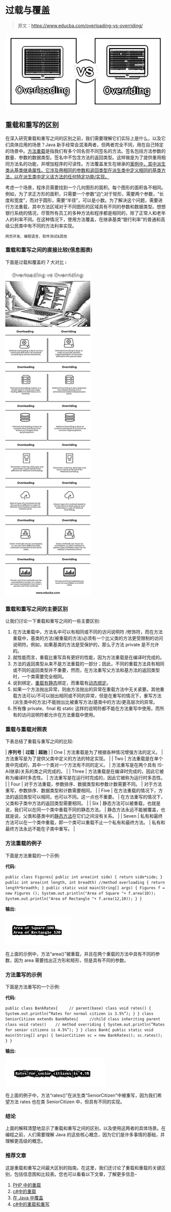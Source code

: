# 过载与覆盖

> 原文：<https://www.educba.com/overloading-vs-overriding/>

![Overloading-vs-Overriding](img/1a6f5fc08c4c5c48fba34bfd3062250f.png)



## 重载和重写的区别

在深入研究重载和重写之间的区别之前，我们需要理解它们实际上是什么，以及它们具体应用的场景？Java 新手经常会混淆两者，但两者完全不同，用在自己特定的场景中。[方法重载](https://www.educba.com/method-overloading-in-c-sharp/)是指我们有多个同名但不同签名的方法。签名包括方法参数的数量、参数的数据类型。签名中不包含方法的返回类型。这样做是为了提供重用相同方法名的功能，并增加程序的可读性。方法覆盖发生在继承的[案例中，其中派生类从基类继承属性。它涉及用相同的参数和返回类型在派生类中定义相同的基类方法，以在派生类中定义该方法的任何特定功能/实现。](https://www.educba.com/what-is-inheritance-in-programming/)

考虑一个场景，程序员需要找到一个几何图形的面积。每个图形的面积各不相同。例如，为了求正方形的面积，只需要一个参数“边”;对于矩形，需要两个参数，“长度和宽度”，而对于圆形，需要“半径”，可以是小数。为了解决这个问题，需要进行方法重载，其中方法区域对于不同图形的区域具有不同的参数和数据类型。想想银行系统的情况，尽管所有员工的多种方法和程序都是相同的，除了正常人和老年人的利率不同。在这种情况下，使用方法覆盖，在继承基类“银行利率”的普通和高级公民类中有不同的方法利率实现。

<small>网页开发、编程语言、软件测试&其他</small>

### 重载和重写之间的直接比较(信息图表)

下面是过载和覆盖的 7 大对比 **:**

![Overloading-vs-Overriding-info](img/9e8788308d0c2565061f77228170a1cd.png)



### 重载和重写之间的主要区别

让我们讨论一下重载和重写之间的一些主要区别:

1.  在方法重载中，方法名中可以有相同或不同的访问说明符 /修饰符，而在方法重载中，基类的方法(被重载的方法)必须有一个比父类的方法更受限制的访问说明符。例如，如果基类的方法是受保护的，那么子方法 private 是不允许的。
2.  就性能而言，重载比重写具有更好的性能，因为方法重载是在编译时完成的。
3.  方法的返回类型从来不是方法重载的一部分；因此，不同的重载方法具有相同或不同的返回类型并不重要，然而，在方法重写父方法和基方法的返回类型时，一个类需要完全相同。
4.  说到绑定，[重载有静态](https://www.educba.com/overloading-in-java/)绑定，而重载有[动态绑定](https://www.educba.com/dynamic-binding-in-java/)。
5.  如果一个方法抛出异常，则由方法抛出的异常在重载方法中无关紧要。其他重载方法可以/不可以抛出相同或不同的异常，但是在重写的情况下，重写方法(派生类中的方法)不能抛出比被重写方法(基类中的方法)更高层次的异常。
6.  所有像 private、final 和 static 这样的说明符都不能在方法重写中使用，而所有的访问说明符都允许在方法重载中使用。

### 重载与重载对照表

下表总结了重载与重写之间的比较:

| **序列号** | **过载** | **超驰** |
| One | 方法重载是为了根据各种情况增强方法的定义。 | 方法重写是为了提供父类中定义的方法的特定实现。 |
| Two | 方法重载是在单个类中完成的，其中一个类对一个方法有不同的定义。 | 方法重写是在两个具有 IS-A(继承)关系的类之间完成的。 |
| Three | 方法重载是在编译时完成的，因此它被称为编译时多态性。 | 方法重写是在运行时完成的，因此它被称为运行时多态性。 |
| Four | 对于方法重载，参数排序、数据类型和参数计数需要不同。 | 对于方法重写，参数排序、数据类型和计数需要相同。 |
| Five | 在方法重载的情况下，方法的返回类型可以相同，也可以不同。这一点也不重要。 | 在方法重写的情况下，父类和子类中方法的返回类型需要相同。 |
| Six | 静态方法可以被重载，也就是说，我们可以在同一个类中重载不同的静态方法。 | 静态方法永远不能被覆盖，也就是说，父类和基类中的[静态方法](https://www.educba.com/static-method-in-php/)在它们之间没有关系。 |
| Seven | 私有和最终方法可以在一个类中重载，即一个类可以重载不止一个私有和最终方法。 | 私有和最终方法永远不能在子类中重写。 |

### 方法重载的例子

下面是方法重载的一个示例:

**代码:**

`public class Figures{
public int area(int side)
{
return side*side;
}
public int area(int length, int breadth) //method overloading
{
return length*breadth;
}
public static void main(String[] args)
{
Figures f = new Figures ();
System.out.println("Area of Square "+ f.area(10));
System.out.println("Area of Rectangle "+ f.area(12,10));
}
}`

**输出:**

![Overloading vs Overriding 1](img/c345ad49b29028ec68bf0831f7b3e8c6.png)



在上面的示例中，方法“area()”被重载，并且在两个重载的方法中具有不同的参数，因为 area 需要找出正方形和矩形，但是具有不同的参数。

### 方法重写的示例

下面是方法重写的一个示例:

**代码:**

`public class BankRates{     // parent(base) class
void rates()
{
System.out.println(“Rates for normal citizen is 3.5%”);
}
}
class SeniorCitizen extends BankRates{     //child class inheriting parent class
void rates()    // method overriding
{
System.out.println(“Rates for senior citizens is 4.5%”);
}
}
class Bank{
public static void main(String[] args)
{
SeniorCitizen sc = new BankRates();
sc.rates();
}
}`

**输出:**

![Overloading vs Overriding 2](img/819ae15c606afb176336b05ff392cfb4.png)



在上面的例子中，方法“rates()”在派生类“SeniorCitizen”中被重写，因为我们希望方法 rates 也在类 SeniorCitizen 中，但具有不同的实现。

### 结论

上面的解释清楚地显示了重载和重写之间的区别，以及使用这两者的具体场景。在编程之前，人们需要理解 Java 的这些核心概念，因为它们是许多事情的基础，并理解更高级的概念。

### 推荐文章

这是重载和重写之间最大区别的指南。在这里，我们还讨论了重载和重载的关键区别，包括信息图和比较表。您也可以看看以下文章，了解更多信息–

1.  [PHP 中的重载](https://www.educba.com/overloading-in-php/)
2.  [c#中的重载](https://www.educba.com/overloading-in-c-sharp/)
3.  [在 Java 中覆盖](https://www.educba.com/overriding-in-java/)
4.  [c#中的重载和重写](https://www.educba.com/overloading-and-overriding-in-c/)





